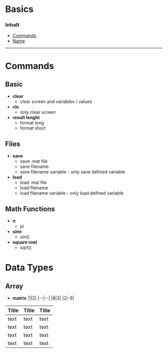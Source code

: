 # Basics

### Inhalt 
- [Commands](#Link)
- [Name](#Link)


---
# Commands

## Basic
- **clear**
    - clear screen and variables / values
- **clc**
    - only clear screen
- **result lenght**
    - format long
    - format short

## Files
- **save**
    - save .mat file
    - save filename
    - save filename variable - only save defined variable
- **load**
    - load .mat file
    - load filename
    - load filename variable - only load defined variable


## Math Functions
- **π**
    - pi
- **sine**
    - sin()    
- **square root**
    - sqrt()

# Data Types
## Array
- **matrix**
|1|2|
|--|--| 
|8|3|
|2|-9|

| Title        | Title         | Title                    |
|--------------|---------------|--------------------------|
| text         | text          | text                     |
| text         | text          | text                     |
| text         | text          | text                     |
| text         | text          | text                     |


